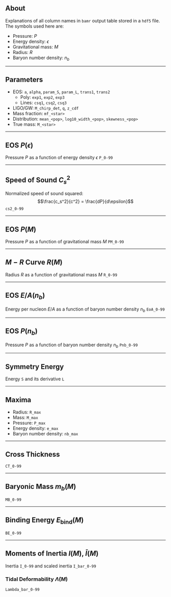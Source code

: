 ## About 
Explanations of all column names in `bamr` output table stored in a `hdf5` file. The symbols used here are:
 - Pressure: $P$ 
 - Energy density: $\epsilon$ 
 - Gravitational mass: $M$ 
 - Radius: $R$ 
 - Baryon number density: $n_b$ 
___

## Parameters
 - EOS: `a`, `alpha`, `param_S`, `param_L`, `trans1`, `trans2` 
    - Poly: `exp1`, `exp2`, `exp3` 
    - Lines: `csq1`, `csq2`, `csq3` 
 - LIGO/GW: `M_chirp_det`, `q`, `z_cdf` 
 - Mass fraction: `mf_<star>` 
 - Distribution: `mean_<pop>`, `log10_width_<pop>`, `skewness_<pop>` 
 - True mass: `M_<star>` 
___

## EOS $P(\epsilon)$ 
Pressure $P$ as a function of energy density $\epsilon$ 
`P_0-99` 
___

## Speed of Sound $C_s^2$ 
Normalized speed of sound squared: $$\frac{c_s^2}{c^2} = \frac{dP}{d\epsilon}$$
`cs2_0-99` 
___

## EOS $P(M)$ 
Pressure $P$ as a function of gravitational mass $M$ 
`PM_0-99` 
___

## $M-R$ Curve $R(M)$ 
Radius $R$ as a function of gravitational mass $M$ 
`R_0-99` 
___

## EOS $E/A(n_b)$ 
Energy per nucleon $E/A$ as a function of baryon number density $n_b$ 
`EoA_0-99` 
___

## EOS $P(n_b)$ 
Pressure $P$ as a function of baryon number density $n_b$ 
`Pnb_0-99` 
___

## Symmetry Energy  
Energy `S` and its derivative `L` 
___

## Maxima 
 - Radius: `R_max` 
 - Mass: `M_max` 
 - Pressure: `P_max` 
 - Energy density: `e_max` 
 - Baryon number density: `nb_max` 
___

## Cross Thickness
`CT_0-99` 
___

## Baryonic Mass $m_b(M)$ 
`MB_0-99` 
___

## Binding Energy $E_\mathrm{bind}(M)$
`BE_0-99` 
___

## Moments of Inertia $I(M)$, $\bar{I}(M)$ 
Inertia `I_0-99` and scaled inertia `I_bar_0-99` 

### Tidal Deformability $\bar{\Lambda}(M)$ 
`Lambda_bar_0-99` 